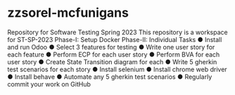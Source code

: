 # zzsorel-mcfunigans
Repository for Software Testing Spring 2023
This repository is a workspace for ST-SP-2023
Phase-I: Setup Docker
Phase-II:
Individual Tasks
● Install and run Odoo
● Select 3 features for testing
● Write one user story for each feature
● Perform ECP for each user story
● Perform BVA for each user story
● Create State Transition diagram for each
● Write 5 gherkin test scenarios for each story
● Install selenium
● Install chrome web driver
● Install behave
● Automate any 5 gherkin test scenarios
● Regularly commit your work on GitHub
